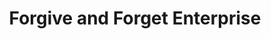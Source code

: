 ---
title: "Forgive and Forget Enterprise"
url: /accra/forgive-and-forget-enterprise/
shop: furniture
---